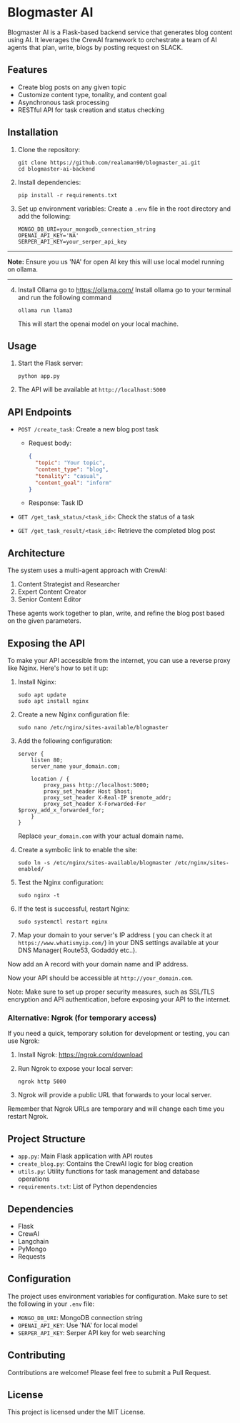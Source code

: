 
# Blogmaster AI 

Blogmaster AI is a Flask-based backend service that generates blog content using AI. It leverages the CrewAI framework to orchestrate a team of AI agents that plan, write, blogs by posting request on SLACK.

## Features

- Create blog posts on any given topic
- Customize content type, tonality, and content goal
- Asynchronous task processing
- RESTful API for task creation and status checking

## Installation

1. Clone the repository:
   ```
   git clone https://github.com/realaman90/blogmaster_ai.git
   cd blogmaster-ai-backend
   ```

2. Install dependencies:
   ```
   pip install -r requirements.txt
   ```

3. Set up environment variables:
   Create a `.env` file in the root directory and add the following:
   ```
   MONGO_DB_URI=your_mongodb_connection_string
   OPENAI_API_KEY='NA'
   SERPER_API_KEY=your_serper_api_key
   ```
---

**Note:** Ensure you us 'NA' for open AI key this will use local model running on ollama.

---
   
4. Install Ollama
    go to https://ollama.com/
    Install ollama 
    go to your terminal and run the following command
    ```
    ollama run llama3
    
    ```
    This will start the openai model on your local machine.



## Usage

1. Start the Flask server:
   ```
   python app.py
   ```

2. The API will be available at `http://localhost:5000`

## API Endpoints

- `POST /create_task`: Create a new blog post task
  - Request body:
    ```json
    {
      "topic": "Your topic",
      "content_type": "blog",
      "tonality": "casual",
      "content_goal": "inform"
    }
    ```
  - Response: Task ID

- `GET /get_task_status/<task_id>`: Check the status of a task

- `GET /get_task_result/<task_id>`: Retrieve the completed blog post

## Architecture

The system uses a multi-agent approach with CrewAI:
1. Content Strategist and Researcher
2. Expert Content Creator
3. Senior Content Editor

These agents work together to plan, write, and refine the blog post based on the given parameters.

## Exposing the API

To make your API accessible from the internet, you can use a reverse proxy like Nginx. Here's how to set it up:

1. Install Nginx:
   ```
   sudo apt update
   sudo apt install nginx
   ```

2. Create a new Nginx configuration file:
   ```
   sudo nano /etc/nginx/sites-available/blogmaster
   ```

3. Add the following configuration:
   ```nginx
   server {
       listen 80;
       server_name your_domain.com;

       location / {
           proxy_pass http://localhost:5000;
           proxy_set_header Host $host;
           proxy_set_header X-Real-IP $remote_addr;
           proxy_set_header X-Forwarded-For $proxy_add_x_forwarded_for;
       }
   }
   ```
   Replace `your_domain.com` with your actual domain name.

4. Create a symbolic link to enable the site:
   ```
   sudo ln -s /etc/nginx/sites-available/blogmaster /etc/nginx/sites-enabled/
   ```

5. Test the Nginx configuration:
   ```
   sudo nginx -t
   ```

6. If the test is successful, restart Nginx:
   ```
   sudo systemctl restart nginx
   ```
7. Map your domain to your server's IP address ( you can check it at `https://www.whatismyip.com/`) in your DNS settings available at your DNS Manager( Route53, Godaddy etc..).

Now add an A record with your domain name and IP address.

Now your API should be accessible at `http://your_domain.com`.

Note: Make sure to set up proper security measures, such as SSL/TLS encryption and API authentication, before exposing your API to the internet.

### Alternative: Ngrok (for temporary access)
If you need a quick, temporary solution for development or testing, you can use Ngrok:

1. Install Ngrok: https://ngrok.com/download

2. Run Ngrok to expose your local server:
   ```
   ngrok http 5000
   ```

3. Ngrok will provide a public URL that forwards to your local server.

Remember that Ngrok URLs are temporary and will change each time you restart Ngrok.

## Project Structure

- `app.py`: Main Flask application with API routes
- `create_blog.py`: Contains the CrewAI logic for blog creation
- `utils.py`: Utility functions for task management and database operations
- `requirements.txt`: List of Python dependencies

## Dependencies

- Flask
- CrewAI
- Langchain
- PyMongo
- Requests

## Configuration

The project uses environment variables for configuration. Make sure to set the following in your `.env` file:

- `MONGO_DB_URI`: MongoDB connection string
- `OPENAI_API_KEY`: Use 'NA' for local model
- `SERPER_API_KEY`: Serper API key for web searching

## Contributing

Contributions are welcome! Please feel free to submit a Pull Request.

## License

This project is licensed under the MIT License.
```